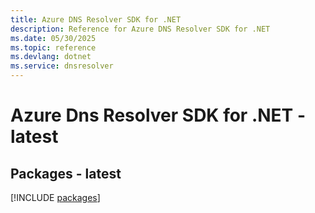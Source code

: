 ```yaml
---
title: Azure DNS Resolver SDK for .NET
description: Reference for Azure DNS Resolver SDK for .NET
ms.date: 05/30/2025
ms.topic: reference
ms.devlang: dotnet
ms.service: dnsresolver
---
```

# Azure Dns Resolver SDK for .NET - latest
## Packages - latest
[!INCLUDE [packages](dns-resolver-index.md)]